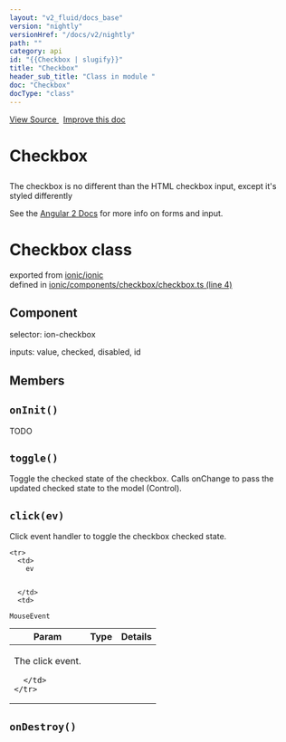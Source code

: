 ```yaml
---
layout: "v2_fluid/docs_base"
version: "nightly"
versionHref: "/docs/v2/nightly"
path: ""
category: api
id: "{{Checkbox | slugify}}"
title: "Checkbox"
header_sub_title: "Class in module "
doc: "Checkbox"
docType: "class"
---
```



<div class="improve-docs">
  <a href='http://github.com/driftyco/ionic2/tree/master/ionic/components/checkbox/checkbox.ts#L3'>
    View Source
  </a>
  &nbsp;
  <a href='http://github.com/driftyco/ionic2/edit/master/ionic/components/checkbox/checkbox.ts#L3'>
    Improve this doc
  </a>
</div>




<h1 class="api-title">

  Checkbox



</h1>





<p>The checkbox is no different than the HTML checkbox input, except it&#39;s styled differently</p>
<p>See the <a href="https://angular.io/docs/js/latest/api/core/Form-interface.html">Angular 2 Docs</a> for more info on forms and input.</p>


<h1 class="class export">Checkbox <span class="type">class</span></h1>
<p class="module">exported from <a href='undefined'>ionic/ionic</a><br/>
defined in <a href="https://github.com/driftyco/ionic2/tree/master/ionic/components/checkbox/checkbox.ts#L4-L119">ionic/components/checkbox/checkbox.ts (line 4)</a>
</p>
<h2>Component</h2>
  <span>selector: ion-checkbox</span>

  <span>inputs: value, checked, disabled, id</span>


## Members

<div id="onInit"></div>
<h2>
  <code>onInit()</code>

</h2>

TODO











<div id="toggle"></div>
<h2>
  <code>toggle()</code>

</h2>

Toggle the checked state of the checkbox. Calls onChange to pass the
updated checked state to the model (Control).











<div id="click"></div>
<h2>
  <code>click(ev)</code>

</h2>

Click event handler to toggle the checkbox checked state.



<table class="table" style="margin:0;">
  <thead>
    <tr>
      <th>Param</th>
      <th>Type</th>
      <th>Details</th>
    </tr>
  </thead>
  <tbody>
    
    <tr>
      <td>
        ev
        
        
      </td>
      <td>
        
  <code>MouseEvent</code>
      </td>
      <td>
        <p>The click event.</p>

        
      </td>
    </tr>
    
  </tbody>
</table>









<div id="onDestroy"></div>
<h2>
  <code>onDestroy()</code>

</h2>












